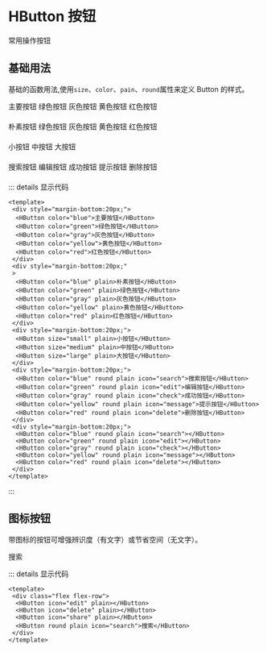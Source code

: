 # HButton 按钮
常用操作按钮

## 基础用法

基础的函数用法,使用`size`、`color`、`pain`、`round`属性来定义 Button 的样式。

<div style="margin-bottom:20px;">
  <HButton color="blue">主要按钮</HButton>
  <HButton color="green">绿色按钮</HButton>
  <HButton color="gray">灰色按钮</HButton>
  <HButton color="yellow">黄色按钮</HButton>
  <HButton color="red">红色按钮</HButton>
 </div>
 <div style="margin-bottom:20px;"
 >
  <HButton color="blue" plain>朴素按钮</HButton>
  <HButton color="green" plain>绿色按钮</HButton>
  <HButton color="gray" plain>灰色按钮</HButton>
  <HButton color="yellow" plain>黄色按钮</HButton>
  <HButton color="red" plain>红色按钮</HButton>
 </div>
 <div style="margin-bottom:20px;">
  <HButton size="small" plain>小按钮</HButton>
  <HButton size="medium" plain>中按钮</HButton>
  <HButton size="large" plain>大按钮</HButton>
 </div>
 <div style="margin-bottom:20px;">
  <HButton color="blue" round plain icon="search">搜索按钮</HButton>
  <HButton color="green" round plain icon="edit">编辑按钮</HButton>
  <HButton color="gray" round plain icon="check">成功按钮</HButton>
  <HButton color="yellow" round plain icon="message">提示按钮</HButton>
  <HButton color="red" round plain icon="delete">删除按钮</HButton>
 </div>
 <div style="margin-bottom:20px;">
  <HButton color="blue" round plain icon="search"></HButton>
  <HButton color="green" round plain icon="edit"></HButton>
  <HButton color="gray" round plain icon="check"></HButton>
  <HButton color="yellow" round plain icon="message"></HButton>
  <HButton color="red" round plain icon="delete"></HButton>
 </div>

::: details 显示代码

```vue
<template>
 <div style="margin-bottom:20px;">
  <HButton color="blue">主要按钮</HButton>
  <HButton color="green">绿色按钮</HButton>
  <HButton color="gray">灰色按钮</HButton>
  <HButton color="yellow">黄色按钮</HButton>
  <HButton color="red">红色按钮</HButton>
 </div>
 <div style="margin-bottom:20px;"
 >
  <HButton color="blue" plain>朴素按钮</HButton>
  <HButton color="green" plain>绿色按钮</HButton>
  <HButton color="gray" plain>灰色按钮</HButton>
  <HButton color="yellow" plain>黄色按钮</HButton>
  <HButton color="red" plain>红色按钮</HButton>
 </div>
 <div style="margin-bottom:20px;">
  <HButton size="small" plain>小按钮</HButton>
  <HButton size="medium" plain>中按钮</HButton>
  <HButton size="large" plain>大按钮</HButton>
 </div>
 <div style="margin-bottom:20px;">
  <HButton color="blue" round plain icon="search">搜索按钮</HButton>
  <HButton color="green" round plain icon="edit">编辑按钮</HButton>
  <HButton color="gray" round plain icon="check">成功按钮</HButton>
  <HButton color="yellow" round plain icon="message">提示按钮</HButton>
  <HButton color="red" round plain icon="delete">删除按钮</HButton>
 </div>
 <div style="margin-bottom:20px;">
  <HButton color="blue" round plain icon="search"></HButton>
  <HButton color="green" round plain icon="edit"></HButton>
  <HButton color="gray" round plain icon="check"></HButton>
  <HButton color="yellow" round plain icon="message"></HButton>
  <HButton color="red" round plain icon="delete"></HButton>
 </div>
</template>
```
:::

## 图标按钮

带图标的按钮可增强辨识度（有文字）或节省空间（无文字）。

<div class="flex flex-row">
  <HButton icon="edit" plain></HButton>
  <HButton icon="delete" plain></HButton>
  <HButton icon="share" plain></HButton>
  <HButton round plain icon="search">搜索</HButton>
</div>

::: details 显示代码

```vue
<template>
 <div class="flex flex-row">
  <HButton icon="edit" plain></HButton>
  <HButton icon="delete" plain></HButton>
  <HButton icon="share" plain></HButton>
  <HButton round plain icon="search">搜索</HButton>
 </div>
</template>
```
